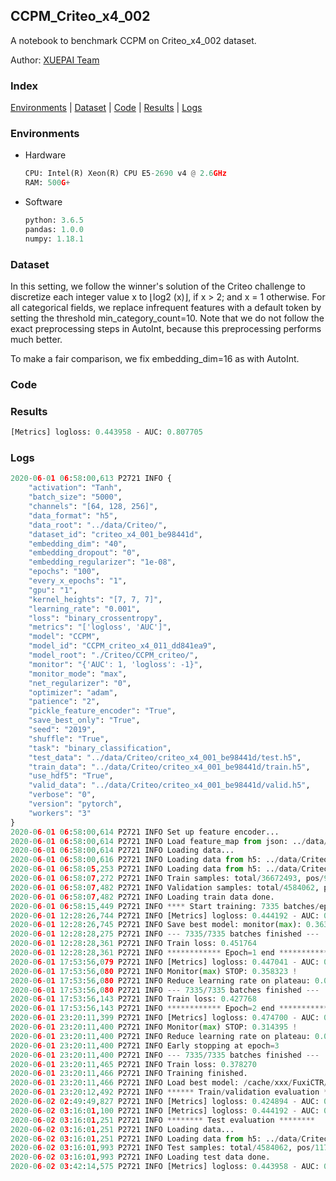 ## CCPM_Criteo_x4_002

A notebook to benchmark CCPM on Criteo_x4_002 dataset.

Author: [XUEPAI Team](https://github.com/xue-pai)


### Index
[Environments](#Environments) | [Dataset](#Dataset) | [Code](#Code) | [Results](#Results) | [Logs](#Logs)

### Environments
+ Hardware

  ```python
  CPU: Intel(R) Xeon(R) CPU E5-2690 v4 @ 2.6GHz
  RAM: 500G+
  ```
+ Software

  ```python
  python: 3.6.5
  pandas: 1.0.0
  numpy: 1.18.1
  ```

### Dataset
In this setting, we follow the winner's solution of the Criteo challenge to discretize each integer value x to ⌊log2 (x)⌋, if x > 2; and x = 1 otherwise. For all categorical fields, we replace infrequent features with a default <OOV> token by setting the threshold min_category_count=10. Note that we do not follow the exact preprocessing steps in AutoInt, because this preprocessing performs much better.

To make a fair comparison, we fix embedding_dim=16 as with AutoInt.
### Code




### Results
```python
[Metrics] logloss: 0.443958 - AUC: 0.807705
```


### Logs
```python
2020-06-01 06:58:00,613 P2721 INFO {
    "activation": "Tanh",
    "batch_size": "5000",
    "channels": "[64, 128, 256]",
    "data_format": "h5",
    "data_root": "../data/Criteo/",
    "dataset_id": "criteo_x4_001_be98441d",
    "embedding_dim": "40",
    "embedding_dropout": "0",
    "embedding_regularizer": "1e-08",
    "epochs": "100",
    "every_x_epochs": "1",
    "gpu": "1",
    "kernel_heights": "[7, 7, 7]",
    "learning_rate": "0.001",
    "loss": "binary_crossentropy",
    "metrics": "['logloss', 'AUC']",
    "model": "CCPM",
    "model_id": "CCPM_criteo_x4_011_dd841ea9",
    "model_root": "./Criteo/CCPM_criteo/",
    "monitor": "{'AUC': 1, 'logloss': -1}",
    "monitor_mode": "max",
    "net_regularizer": "0",
    "optimizer": "adam",
    "patience": "2",
    "pickle_feature_encoder": "True",
    "save_best_only": "True",
    "seed": "2019",
    "shuffle": "True",
    "task": "binary_classification",
    "test_data": "../data/Criteo/criteo_x4_001_be98441d/test.h5",
    "train_data": "../data/Criteo/criteo_x4_001_be98441d/train.h5",
    "use_hdf5": "True",
    "valid_data": "../data/Criteo/criteo_x4_001_be98441d/valid.h5",
    "verbose": "0",
    "version": "pytorch",
    "workers": "3"
}
2020-06-01 06:58:00,614 P2721 INFO Set up feature encoder...
2020-06-01 06:58:00,614 P2721 INFO Load feature_map from json: ../data/Criteo/criteo_x4_001_be98441d/feature_map.json
2020-06-01 06:58:00,614 P2721 INFO Loading data...
2020-06-01 06:58:00,616 P2721 INFO Loading data from h5: ../data/Criteo/criteo_x4_001_be98441d/train.h5
2020-06-01 06:58:05,253 P2721 INFO Loading data from h5: ../data/Criteo/criteo_x4_001_be98441d/valid.h5
2020-06-01 06:58:07,272 P2721 INFO Train samples: total/36672493, pos/9396350, neg/27276143, ratio/25.62%
2020-06-01 06:58:07,482 P2721 INFO Validation samples: total/4584062, pos/1174544, neg/3409518, ratio/25.62%
2020-06-01 06:58:07,482 P2721 INFO Loading train data done.
2020-06-01 06:58:15,449 P2721 INFO **** Start training: 7335 batches/epoch ****
2020-06-01 12:28:26,744 P2721 INFO [Metrics] logloss: 0.444192 - AUC: 0.807421
2020-06-01 12:28:26,745 P2721 INFO Save best model: monitor(max): 0.363229
2020-06-01 12:28:28,275 P2721 INFO --- 7335/7335 batches finished ---
2020-06-01 12:28:28,361 P2721 INFO Train loss: 0.451764
2020-06-01 12:28:28,361 P2721 INFO ************ Epoch=1 end ************
2020-06-01 17:53:56,079 P2721 INFO [Metrics] logloss: 0.447041 - AUC: 0.805364
2020-06-01 17:53:56,080 P2721 INFO Monitor(max) STOP: 0.358323 !
2020-06-01 17:53:56,080 P2721 INFO Reduce learning rate on plateau: 0.000100
2020-06-01 17:53:56,080 P2721 INFO --- 7335/7335 batches finished ---
2020-06-01 17:53:56,143 P2721 INFO Train loss: 0.427768
2020-06-01 17:53:56,143 P2721 INFO ************ Epoch=2 end ************
2020-06-01 23:20:11,399 P2721 INFO [Metrics] logloss: 0.474700 - AUC: 0.789096
2020-06-01 23:20:11,400 P2721 INFO Monitor(max) STOP: 0.314395 !
2020-06-01 23:20:11,400 P2721 INFO Reduce learning rate on plateau: 0.000010
2020-06-01 23:20:11,400 P2721 INFO Early stopping at epoch=3
2020-06-01 23:20:11,400 P2721 INFO --- 7335/7335 batches finished ---
2020-06-01 23:20:11,465 P2721 INFO Train loss: 0.378270
2020-06-01 23:20:11,466 P2721 INFO Training finished.
2020-06-01 23:20:11,466 P2721 INFO Load best model: /cache/xxx/FuxiCTR/benchmarks/Criteo/CCPM_criteo/criteo_x4_001_be98441d/CCPM_criteo_x4_011_dd841ea9_model.ckpt
2020-06-01 23:20:12,492 P2721 INFO ****** Train/validation evaluation ******
2020-06-02 02:49:49,827 P2721 INFO [Metrics] logloss: 0.424894 - AUC: 0.827891
2020-06-02 03:16:01,100 P2721 INFO [Metrics] logloss: 0.444192 - AUC: 0.807421
2020-06-02 03:16:01,251 P2721 INFO ******** Test evaluation ********
2020-06-02 03:16:01,251 P2721 INFO Loading data...
2020-06-02 03:16:01,251 P2721 INFO Loading data from h5: ../data/Criteo/criteo_x4_001_be98441d/test.h5
2020-06-02 03:16:01,993 P2721 INFO Test samples: total/4584062, pos/1174544, neg/3409518, ratio/25.62%
2020-06-02 03:16:01,993 P2721 INFO Loading test data done.
2020-06-02 03:42:14,575 P2721 INFO [Metrics] logloss: 0.443958 - AUC: 0.807705

```
